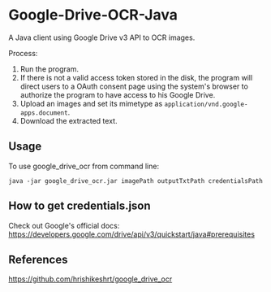 # Google-Drive-OCR-Java

A Java client using Google Drive v3 API to OCR images.

Process:

1. Run the program.
2. If there is not a valid access token stored in the disk, the program will direct users to a OAuth consent page using the system's browser to authorize the program to have access to his Google Drive.
3. Upload an images and set its mimetype as `application/vnd.google-apps.document`.
4. Download the extracted text.

## Usage

To use google_drive_ocr from command line:

```
java -jar google_drive_ocr.jar imagePath outputTxtPath credentialsPath
```

## How to get credentials.json

Check out Google's official docs: <https://developers.google.com/drive/api/v3/quickstart/java#prerequisites>

## References

<https://github.com/hrishikeshrt/google_drive_ocr>